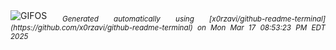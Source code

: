<div align="justify">
<picture>
    <source media="(prefers-color-scheme: dark)" srcset="https://i.ibb.co/PGSh0ZPG/output-gif.gif">
    <source media="(prefers-color-scheme: light)" srcset="https://i.ibb.co/PGSh0ZPG/output-gif.gif">
    <img alt="GIFOS" src="https://i.ibb.co/PGSh0ZPG/output-gif.gif">
</picture>
<sub><i>Generated automatically using [x0rzavi/github-readme-terminal](https://github.com/x0rzavi/github-readme-terminal) on Mon Mar 17 08:53:23 PM EDT 2025</i></sub>
</div>

<!--  -->